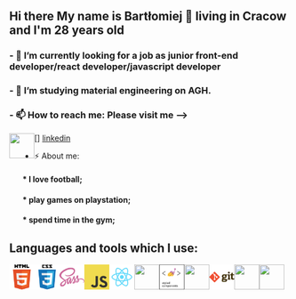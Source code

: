 ## Hi there My name is Bartłomiej 👋 living in Cracow and I'm 28 years old

### - 🔭 I’m currently looking for a job as junior front-end developer/react developer/javascript developer
### - 🌱 I’m studying **material engineering** on **AGH**.
### - 📫 How to reach me: Please visit me -->

[<img align="left" height="45" width="45" src="https://cdn.jsdelivr.net/npm/simple-icons@v4/icons/linkedin.svg" />] [linkedin]


- ⚡ About me:
    #### * I love football;
    #### * play games on playstation;
    #### * spend time in the gym;


## Languages and tools which I use:
<img align="left" height="45" width="45" src="https://raw.githubusercontent.com/github/explore/80688e429a7d4ef2fca1e82350fe8e3517d3494d/topics/html/html.png" />
<img align="left" height="45" width="45" src="https://raw.githubusercontent.com/github/explore/80688e429a7d4ef2fca1e82350fe8e3517d3494d/topics/css/css.png" />
<img align="left" height="45" width="45" src="https://raw.githubusercontent.com/github/explore/80688e429a7d4ef2fca1e82350fe8e3517d3494d/topics/sass/sass.png" />
<img align="left" height="45" width="45" src="https://raw.githubusercontent.com/github/explore/80688e429a7d4ef2fca1e82350fe8e3517d3494d/topics/javascript/javascript.png" />
<img align="left" height="45" width="45" src="https://raw.githubusercontent.com/github/explore/80688e429a7d4ef2fca1e82350fe8e3517d3494d/topics/react/react.png" />
<img align="left" height="45" width="45" src="https://upload.wikimedia.org/wikipedia/commons/thumb/4/4c/Typescript_logo_2020.svg/512px-Typescript_logo_2020.svg.png" />
<img align="left" height="45" width="45" src="https://raw.githubusercontent.com/github/explore/80688e429a7d4ef2fca1e82350fe8e3517d3494d/topics/styled-components/styled-components.png" />
<img align="left" height="45" width="45" src="https://upload.wikimedia.org/wikipedia/commons/thumb/9/9a/Visual_Studio_Code_1.35_icon.svg/1200px-Visual_Studio_Code_1.35_icon.svg.png" />
<img align="left" height="45" width="45" src="https://raw.githubusercontent.com/github/explore/80688e429a7d4ef2fca1e82350fe8e3517d3494d/topics/git/git.png" />
<img align="left" height="45" width="45" src="https://miro.medium.com/max/3416/1*Txf8ugHH_MlHPM8JU6hT5w.jpeg"/>
<img align="left" height="45" width="45" src="https://cdn.iconscout.com/icon/free/png-512/figma-682083.png"/>


[linkedin]: https://www.linkedin.com/in/bartłomiej-karelus
